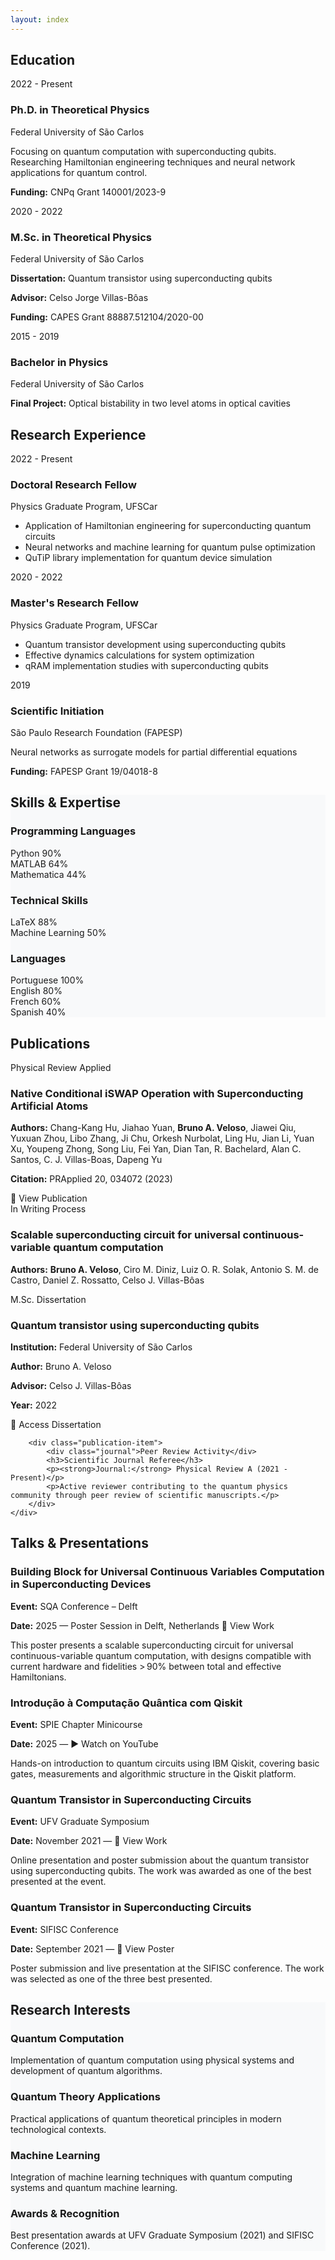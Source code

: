 ```yaml
---
layout: index
---
```


<section id="education">
    <div class="container">
        <h2 class="section-title">Education</h2>
        <div class="timeline">
            <div class="timeline-item">
                <div class="timeline-content">
                    <div class="date">2022 - Present</div>
                    <h3>Ph.D. in Theoretical Physics</h3>
                    <p class="institution">Federal University of São Carlos</p>
                    <p>Focusing on quantum computation with superconducting qubits. Researching Hamiltonian engineering techniques and neural network applications for quantum control.</p>
                    <p><strong>Funding:</strong> CNPq Grant 140001/2023-9</p>
                </div>
            </div>
            <div class="timeline-item">
                <div class="timeline-content">
                    <div class="date">2020 - 2022</div>
                    <h3>M.Sc. in Theoretical Physics</h3>
                    <p class="institution">Federal University of São Carlos</p>
                    <p><strong>Dissertation:</strong> Quantum transistor using superconducting qubits</p>
                    <p><strong>Advisor:</strong> Celso Jorge Villas-Bôas</p>
                    <p><strong>Funding:</strong> CAPES Grant 88887.512104/2020-00</p>
                </div>
            </div>
            <div class="timeline-item">
                <div class="timeline-content">
                    <div class="date">2015 - 2019</div>
                    <h3>Bachelor in Physics</h3>
                    <p class="institution">Federal University of São Carlos</p>
                    <p><strong>Final Project:</strong> Optical bistability in two level atoms in optical cavities</p>
                </div>
            </div>
        </div>
    </div>
</section>

<section id="research">
    <div class="container">
        <h2 class="section-title">Research Experience</h2>
        <div class="timeline">
            <div class="timeline-item">
                <div class="timeline-content">
                    <div class="date">2022 - Present</div>
                    <h3>Doctoral Research Fellow</h3>
                    <p class="institution">Physics Graduate Program, UFSCar</p>
                    <ul>
                        <li>Application of Hamiltonian engineering for superconducting quantum circuits</li>
                        <li>Neural networks and machine learning for quantum pulse optimization</li>
                        <li>QuTiP library implementation for quantum device simulation</li>
                    </ul>
                </div>
            </div>
            <div class="timeline-item">
                <div class="timeline-content">
                    <div class="date">2020 - 2022</div>
                    <h3>Master's Research Fellow</h3>
                    <p class="institution">Physics Graduate Program, UFSCar</p>
                    <ul>
                        <li>Quantum transistor development using superconducting qubits</li>
                        <li>Effective dynamics calculations for system optimization</li>
                        <li>qRAM implementation studies with superconducting qubits</li>
                    </ul>
                </div>
            </div>
            <div class="timeline-item">
                <div class="timeline-content">
                    <div class="date">2019</div>
                    <h3>Scientific Initiation</h3>
                    <p class="institution">São Paulo Research Foundation (FAPESP)</p>
                    <p>Neural networks as surrogate models for partial differential equations</p>
                    <p><strong>Funding:</strong> FAPESP Grant 19/04018-8</p>
                </div>
            </div>
        </div>
    </div>
</section>

<section id="skills" style="background: #f8f9fa;">
    <div class="container">
        <h2 class="section-title">Skills & Expertise</h2>
        <div class="skills-grid">
            <div class="skill-category">
                <h3>Programming Languages</h3>
                <div class="skill-bar">
                    <div class="skill-name">
                        <span>Python</span>
                        <span>90%</span>
                    </div>
                    <div class="skill-progress">
                        <div class="skill-fill" style="width: 90%;"></div>
                    </div>
                </div>
                <div class="skill-bar">
                    <div class="skill-name">
                        <span>MATLAB</span>
                        <span>64%</span>
                    </div>
                    <div class="skill-progress">
                        <div class="skill-fill" style="width: 64%;"></div>
                    </div>
                </div>
                <div class="skill-bar">
                    <div class="skill-name">
                        <span>Mathematica</span>
                        <span>44%</span>
                    </div>
                    <div class="skill-progress">
                        <div class="skill-fill" style="width: 44%;"></div>
                    </div>
                </div>
            </div>
            <div class="skill-category">
                <h3>Technical Skills</h3>
                <div class="skill-bar">
                    <div class="skill-name">
                        <span>LaTeX</span>
                        <span>88%</span>
                    </div>
                    <div class="skill-progress">
                        <div class="skill-fill" style="width: 88%;"></div>
                    </div>
                </div>
                <div class="skill-bar">
                    <div class="skill-name">
                        <span>Machine Learning</span>
                        <span>50%</span>
                    </div>
                    <div class="skill-progress">
                        <div class="skill-fill" style="width: 50%;"></div>
                    </div>
                </div>
            </div>
            <div class="skill-category">
                <h3>Languages</h3>
                <div class="skill-bar">
                    <div class="skill-name">
                        <span>Portuguese</span>
                        <span>100%</span>
                    </div>
                    <div class="skill-progress">
                        <div class="skill-fill" style="width: 100%;"></div>
                    </div>
                </div>
                <div class="skill-bar">
                    <div class="skill-name">
                        <span>English</span>
                        <span>80%</span>
                    </div>
                    <div class="skill-progress">
                        <div class="skill-fill" style="width: 80%;"></div>
                    </div>
                </div>
                <div class="skill-bar">
                    <div class="skill-name">
                        <span>French</span>
                        <span>60%</span>
                    </div>
                    <div class="skill-progress">
                        <div class="skill-fill" style="width: 60%;"></div>
                    </div>
                </div>
                <div class="skill-bar">
                    <div class="skill-name">
                        <span>Spanish</span>
                        <span>40%</span>
                    </div>
                    <div class="skill-progress">
                        <div class="skill-fill" style="width: 40%;"></div>
                    </div>
                </div>
            </div>
        </div>
    </div>
</section>

<section id="publications">
    <div class="container">
        <h2 class="section-title">Publications</h2>
    <div class="publication-item">
<div class="journal">Physical Review Applied</div>
<h3 style="cursor: pointer; color: var(--primary-blue);" onclick="toggleAbstract('abstract1')">
Native Conditional iSWAP Operation with Superconducting Artificial Atoms
</h3>
<p><strong>Authors:</strong> Chang-Kang Hu, Jiahao Yuan, <strong>Bruno A. Veloso</strong>, Jiawei Qiu, Yuxuan Zhou, Libo Zhang, Ji Chu, Orkesh Nurbolat, Ling Hu, Jian Li, Yuan Xu, Youpeng Zhong, Song Liu, Fei Yan, Dian Tan, R. Bachelard, Alan C. Santos, C. J. Villas-Boas, Dapeng Yu</p>
<p><strong>Citation:</strong> PRApplied 20, 034072 (2023)</p>
<a href="https://journals.aps.org/prapplied/abstract/10.1103/PhysRevApplied.20.034072" target="_blank" style="color: var(--accent-red); text-decoration: none;">🔗 View Publication</a>
<div id="abstract1" style="display: none; margin-top: 15px; color: #333;">
<strong>Abstract:</strong><br>
We implement a conditional iSWAP gate using a superconducting artificial atom with a ladder-type energy structure. The gate operation is based on a third-order nonlinear process involving one control and two target qubits. The device uses an ancillary level to induce conditional population exchange between the two target qubits, achieving a native iSWAP gate with high fidelity. Our results demonstrate a scalable approach for implementing native multi-qubit gates in superconducting quantum processors.
</div>
</div>

<div class="publication-item">
<div class="journal">In Writing Process</div>
<h3 style="cursor: pointer; color: var(--primary-blue);" onclick="toggleAbstract('abstract2')">
    Scalable superconducting circuit for universal continuous-variable quantum computation
</h3>
<p><strong>Authors:</strong> <strong>Bruno A. Veloso</strong>, Ciro M. Diniz, Luiz O. R. Solak, Antonio S. M. de Castro, Daniel Z. Rossatto, Celso J. Villas-Bôas</p>
<div id="abstract2" style="display: none; margin-top: 15px; color: #333;">
    <strong>Abstract:</strong><br>
    Over recent decades, quantum computing has experienced significant advancements, with superconducting circuits emerging as one of the leading platforms. Within this landscape, an alternative to the traditional use of qubits and discrete gates is encoding information in the quadratures of bosonic modes—a framework known as continuous-variable (CV) quantum computation. In this approach, universal computation requires five operations: rotation, displacement, squeezing, a nonlinear effect such as Kerr interaction, and a beam-splitter operation for multimode coupling. This work proposes a scalable superconducting circuit capable of implementing all operations required for a universal CV gate set. The core of our architecture features a modular, multilayer circuit with a DC-SQUID encoding the CV mode and auxiliary qubits mediating specific interactions. Using Hamiltonian engineering techniques and numerical simulations, we identify circuit parameters that selectively activate each interaction within a range compatible with current superconducting hardware. These parameters yield fidelities exceeding 90% between the total and effective circuit Hamiltonians. One of the key challenges for achieving universality lies in generating a controllable nonlinear interaction. We address this by implementing a tunable Kerr interaction —an excitation-conserving operation— through dynamic control of the superconducting mode’s anharmonicity via an external magnetic flux. Our proposal offers a promising and experimentally viable building block for constructing large-scale CV quantum processors based on superconducting platforms due to its modular structure, high gate fidelity, and alignment with current experimental capabilities.
</div>
</div>
<div class="publication-item">
<div class="journal">M.Sc. Dissertation</div>
<h3>
    Quantum transistor using superconducting qubits
</h3>
<p><strong>Institution:</strong> Federal University of São Carlos</p>
<p><strong>Author:</strong> Bruno A. Veloso</p>
<p><strong>Advisor:</strong> Celso J. Villas-Bôas</p>
<p><strong>Year:</strong> 2022</p>
<a href="https://repositorio.ufscar.br/items/2a94728d-e05e-4ba8-bf6e-8ef0e37be6e6" target="_blank" style="color: var(--accent-red); text-decoration: none;">📄 Access Dissertation</a>
</div>

        <div class="publication-item">
            <div class="journal">Peer Review Activity</div>
            <h3>Scientific Journal Referee</h3>
            <p><strong>Journal:</strong> Physical Review A (2021 - Present)</p>
            <p>Active reviewer contributing to the quantum physics community through peer review of scientific manuscripts.</p>
        </div>
    </div>

</section>

<section id="talks">
<div class="container">
<h2 class="section-title">Talks & Presentations</h2>

<div class="publication-item">
    <h3>Building Block for Universal Continuous Variables Computation in Superconducting Devices</h3>
    <p><strong>Event:</strong> <a href="https://abstracts.sqa-conference.org/?q=building+block+for+universal+continuous+variables+computation+in+superconducting+devices" target="_blank" style="color: var(--accent-red); text-decoration: none;">SQA Conference – Delft</a></p>
    <p><strong>Date:</strong> 2025 — Poster Session in Delft, Netherlands <a href="delft2025.html" target="_blank" style="color: var(--accent-red); text-decoration: none;">📄 View Work</a></p>
    <p>This poster presents a scalable superconducting circuit for universal continuous-variable quantum computation, with designs compatible with current hardware and fidelities > 90% between total and effective Hamiltonians.</p>
</div>

<div class="publication-item">
    <h3>Introdução à Computação Quântica com Qiskit</h3>
    <p><strong>Event:</strong> SPIE Chapter Minicourse</p>
    <p><strong>Date:</strong> 2025 — <a href="https://www.youtube.com/watch?v=Dv4eqpOWxYA" target="_blank" style="color: var(--accent-red); text-decoration: none;">▶️ Watch on YouTube</a></p>
    <p>Hands-on introduction to quantum circuits using IBM Qiskit, covering basic gates, measurements and algorithmic structure in the Qiskit platform.</p>
</div>
<div class="publication-item">
    <h3>Quantum Transistor in Superconducting Circuits</h3>
    <p><strong>Event:</strong> UFV Graduate Symposium</p>
    <p><strong>Date:</strong> November 2021 — <a href="https://simposiofisica.github.io/ufv2021/#a-03-trans%C3%ADstor-qu%C3%A2ntico-em-sistema-de-qubits-supercondutores-bruno-augusto-veloso" target="_blank" style="color: var(--accent-red); text-decoration: none;">📄 View Work</a></p>
    <p>Online presentation and poster submission about the quantum transistor using superconducting qubits. The work was awarded as one of the best presented at the event.</p>
</div>

<div class="publication-item">
<a href="https://indico.ifsc.usp.br/event/4/contributions/800/" target="_blank" style="hover: var(--accent-red); text-decoration: none;">    
    <h3>Quantum Transistor in Superconducting Circuits</h3>
</a>
    <p><strong>Event:</strong> SIFISC Conference</p>
    <p><strong>Date:</strong> September 2021 — <a href="iswap.html" style="color: var(--accent-red); text-decoration: none;">📄 View Poster</a></p>
    <p>Poster submission and live presentation at the SIFISC conference. The work was selected as one of the three best presented.</p>
</div>

</div>
</section>

<section id="interests" style="background: #f8f9fa;">
    <div class="container">
        <h2 class="section-title">Research Interests</h2>
        <div class="interests-grid">
            <div class="interest-card">
                <div class="icon">
                    <i data-feather="cpu" class="feather-large"></i>
                </div>
                <h3>Quantum Computation</h3>
                <p>Implementation of quantum computation using physical systems and development of quantum algorithms.</p>
            </div>
            <div class="interest-card">
                <div class="icon">
                    <i data-feather="zap" class="feather-large"></i>
                </div>
                <h3>Quantum Theory Applications</h3>
                <p>Practical applications of quantum theoretical principles in modern technological contexts.</p>
            </div>
            <div class="interest-card">
                <div class="icon">
                    <i data-feather="activity" class="feather-large"></i>
                </div>
                <h3>Machine Learning</h3>
                <p>Integration of machine learning techniques with quantum computing systems and quantum machine learning.</p>
            </div>
            <div class="interest-card">
                <div class="icon">
                    <i data-feather="award" class="feather-large"></i>
                </div>
                <h3>Awards & Recognition</h3>
                <p>Best presentation awards at UFV Graduate Symposium (2021) and SIFISC Conference (2021).</p>
            </div>
        </div>
    </div>
</section>
